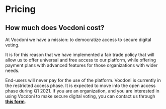 # Pricing

## How much does Vocdoni cost?

At Vocdoni we have a mission: to democratize access to secure digital voting.   
  
It is for this reason that we have implemented a fair trade policy that will allow us to offer universal and free access to our platform, while offering payment plans with advanced features for those organizations with wider needs.   
  
End-users will never pay for the use of the platform. Vocdoni is currently in the restricted access phase. It is expected to move into the open access phase during Q1 2021. If you are an organization, and you are interested in using Vocdoni to make secure digital voting, you can contact us through [**this form**](https://vocdoni.typeform.com/to/pygaYWCv).



